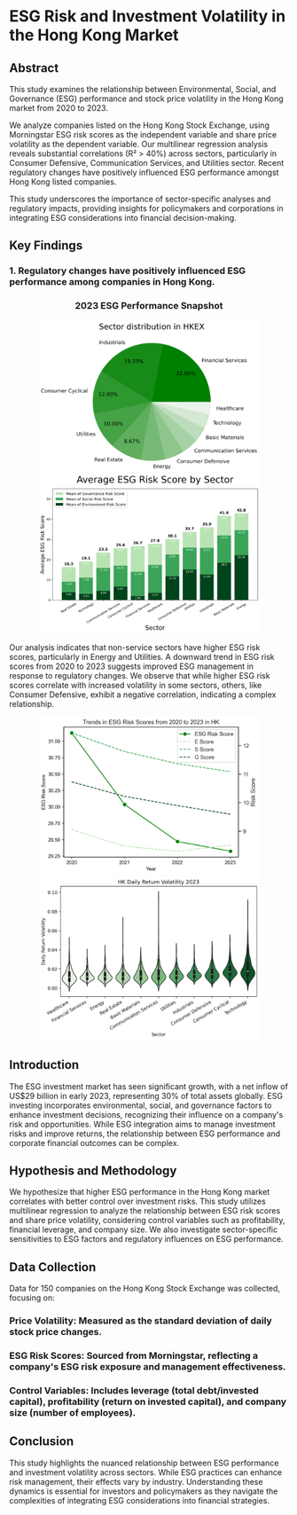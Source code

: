 # ESG Risk and Investment Volatility in the Hong Kong Market
## Abstract
This study examines the relationship between Environmental, Social, and Governance (ESG) performance and stock price volatility in the Hong Kong market from 2020 to 2023. 

We analyze companies listed on the Hong Kong Stock Exchange, using Morningstar ESG risk scores as the independent variable and share price volatility as the dependent variable. Our multilinear regression analysis reveals substantial correlations (R² > 40%) across sectors, particularly in Consumer Defensive, Communication Services, and Utilities sector. Recent regulatory changes have positively influenced ESG performance amongst Hong Kong listed companies. 

This study underscores the importance of sector-specific analyses and regulatory impacts, providing insights for policymakers and corporations in integrating ESG considerations into financial decision-making.

## Key Findings

### 1. Regulatory changes have positively influenced ESG performance among companies in Hong Kong.

<h3 style="text-align: center;"><strong>2023 ESG Performance Snapshot</strong></h3>

<div align="center">
  <img src="Figure%201/Sector_Distribution.png" alt="Sector Distribution" width="400"/>
</div>

<div align="center">
  <img src="Figure%202/Sector_Average_ESG_Score.png" alt="Sector Average ESG Score" width="400"/>
</div>

Our analysis indicates that non-service sectors have higher ESG risk scores, particularly in Energy and Utilities. A downward trend in ESG risk scores from 2020 to 2023 suggests improved ESG management in response to regulatory changes. We observe that while higher ESG risk scores correlate with increased volatility in some sectors, others, like Consumer Defensive, exhibit a negative correlation, indicating a complex relationship.

<div align="center">
  <img src="Figure%203/Trends in ESG Risk Scores from 2020 to 2023 in HK.png" alt="Trends ESG Risk Score" width="400"/>
</div>

<div align="center">
  <img src="Figure%204/HK_Daily_Return_Volatility_2023.png" alt="Trends ESG Risk Score" width="400"/>
</div>

## Introduction
The ESG investment market has seen significant growth, with a net inflow of US$29 billion in early 2023, representing 30% of total assets globally. ESG investing incorporates environmental, social, and governance factors to enhance investment decisions, recognizing their influence on a company's risk and opportunities. While ESG integration aims to manage investment risks and improve returns, the relationship between ESG performance and corporate financial outcomes can be complex.

## Hypothesis and Methodology
We hypothesize that higher ESG performance in the Hong Kong market correlates with better control over investment risks. This study utilizes multilinear regression to analyze the relationship between ESG risk scores and share price volatility, considering control variables such as profitability, financial leverage, and company size. We also investigate sector-specific sensitivities to ESG factors and regulatory influences on ESG performance.

## Data Collection
Data for 150 companies on the Hong Kong Stock Exchange was collected, focusing on:
### Price Volatility: Measured as the standard deviation of daily stock price changes.
### ESG Risk Scores: Sourced from Morningstar, reflecting a company's ESG risk exposure and management effectiveness.
### Control Variables: Includes leverage (total debt/invested capital), profitability (return on invested capital), and company size (number of employees).

## Conclusion
This study highlights the nuanced relationship between ESG performance and investment volatility across sectors. While ESG practices can enhance risk management, their effects vary by industry. Understanding these dynamics is essential for investors and policymakers as they navigate the complexities of integrating ESG considerations into financial strategies.
